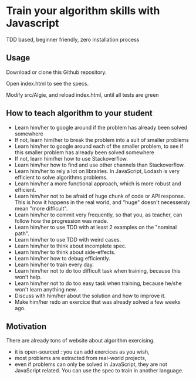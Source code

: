 # Train your algorithm skills with Javascript

TDD based, beginner friendly, zero installation process

## Usage

Download or clone this Github repository.

Open index.html to see the specs.

Modify src/Algie, and reload index.html, until all tests are green

## How to teach algorithm to your student

 - Learn him/her to google around if the problem has already been solved somewhere
 - If not, learn him/her to break the problem into a suit of smaller problems
 - Learn him/her to google around each of the smaller problem, to see if this smaller problem has already been solved somewhere
 - If not, learn him/her how to use Stackoverflow.
 - Learn him/her how to find and use other channels than Stackoverflow.
 - Learn him/her to rely a lot on librairies. In JavaScript, Lodash is very efficient to solve algorithms problems.
 - Learn him/her a more functional approach, which is more robust and efficient.
 - Learn him/her not to be afraid of huge chunk of code or API response. This is how it happens in the real world, and "huge" doesn't necesseraly mean "more difficult".
 - Learn him/her to commit very frequently, so that you, as teacher, can follow how the progression was made.
 - Learn him/her to use TDD with at least 2 examples on the "nominal path".
 - Learn him/her to use TDD with weird cases.
 - Learn him/her to think about incomplete spec.
 - Learn him/her to think about side-effects.
 - Learn him/her how to debug efficiently.
 - Learn him/her to train every day.
 - Learn him/her not to do too difficult task when training, because this won't help.
 - Learn him/her not to do too easy task when training, because he/she won't learn anything new.
 - Discuss with him/her about the solution and how to improve it.
 - Make him/her redo an exercice that was already solved a few weeks ago.

## Motivation

There are already tons of website about algorithm exercising.

 - it is open-sourced : you can add exercices as you wish,
 - most problems are extracted from real-world projects,
 - even if problems can only be solved in JavaScript, they are not JavaScript related. You can use the spec to train in another language.
